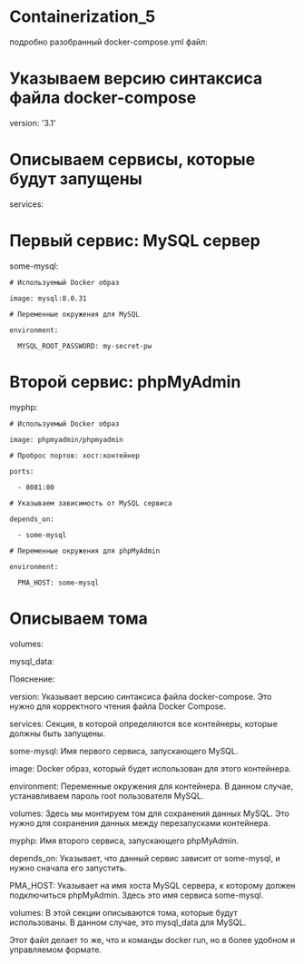 # Containerization_5

подробно разобранный docker-compose.yml файл:

# Указываем версию синтаксиса файла docker-compose

version: '3.1'

# Описываем сервисы, которые будут запущены

services:

  # Первый сервис: MySQL сервер
  
  some-mysql:
  
    # Используемый Docker образ
    
    image: mysql:8.0.31
    
    # Переменные окружения для MySQL
    
    environment:
    
      MYSQL_ROOT_PASSWORD: my-secret-pw


  # Второй сервис: phpMyAdmin
  
  myphp:
  
    # Используемый Docker образ
    
    image: phpmyadmin/phpmyadmin
    
    # Проброс портов: хост:контейнер
    
    ports:
    
      - 8081:80
      
    # Указываем зависимость от MySQL сервиса
    
    depends_on:
    
      - some-mysql
      
    # Переменные окружения для phpMyAdmin
    
    environment:
    
      PMA_HOST: some-mysql

# Описываем тома

volumes:

  mysql_data:
  
Пояснение:

version: Указывает версию синтаксиса файла docker-compose. Это нужно для корректного чтения файла Docker Compose.

services: Секция, в которой определяются все контейнеры, которые должны быть запущены.

some-mysql: Имя первого сервиса, запускающего MySQL.

image: Docker образ, который будет использован для этого контейнера.

environment: Переменные окружения для контейнера. В данном случае, устанавливаем пароль root пользователя MySQL.

volumes: Здесь мы монтируем том для сохранения данных MySQL. Это нужно для сохранения данных между перезапусками контейнера.

myphp: Имя второго сервиса, запускающего phpMyAdmin.

depends_on: Указывает, что данный сервис зависит от some-mysql, и нужно сначала его запустить.

PMA_HOST: Указывает на имя хоста MySQL сервера, к которому должен подключиться phpMyAdmin. Здесь это имя сервиса some-mysql.

volumes: В этой секции описываются тома, которые будут использованы. В данном случае, это mysql_data для MySQL.

Этот файл делает то же, что и команды docker run, но в более удобном и управляемом формате.
